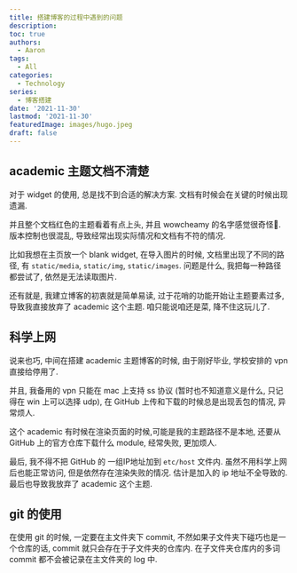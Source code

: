 ```yaml
---
title: 搭建博客的过程中遇到的问题
description: 
toc: true
authors:
  - Aaron
tags:
  - All
categories:
  - Technology
series:
  - 博客搭建
date: '2021-11-30'
lastmod: '2021-11-30'
featuredImage: images/hugo.jpeg
draft: false
---
```


## academic 主题文档不清楚

对于 widget 的使用, 总是找不到合适的解决方案. 文档有时候会在关键的时候出现遗漏. 

并且整个文档红色的主题看着有点上头, 并且 wowcheamy 的名字感觉很奇怪🌈. 版本控制也很混乱, 导致经常出现实际情况和文档有不符的情况.

比如我想在主页放一个 blank widget, 在导入图片的时候, 文档里出现了不同的路径, 有 `static/media`, `static/img`, `static/images`. 问题是什么, 我把每一种路径都尝试了, 依然是无法读取图片.

还有就是, 我建立博客的初衷就是简单易读, 过于花哨的功能开始让主题要素过多, 导致我直接放弃了 academic 这个主题. 咱只能说咱还是菜, 降不住这玩儿了.

## 科学上网

说来也巧, 中间在搭建 academic 主题博客的时候, 由于刚好毕业, 学校安排的 vpn 直接给停用了.

并且, 我备用的 vpn 只能在 mac 上支持 ss 协议 (暂时也不知道意义是什么, 只记得在 win 上可以选择 udp), 在 GitHub 上传和下载的时候总是出现丢包的情况, 异常烦人. 

这个 academic 有时候在渲染页面的时候,可能是我的主题路径不是本地, 还要从 GitHub 上的官方仓库下载什么 module, 经常失败, 更加烦人. 

最后, 我不得不把 GitHub 的 一组IP地址加到 `etc/host` 文件内. 虽然不用科学上网后也能正常访问, 但是依然存在渲染失败的情况. 估计是加入的 ip 地址不全导致的. 最后也导致我放弃了 academic 这个主题.

## git 的使用

在使用 git 的时候, 一定要在主文件夹下 commit, 不然如果子文件夹下碰巧也是一个仓库的话, commit 就只会存在于子文件夹的仓库内. 在子文件夹仓库内的多词 commit 都不会被记录在主文件夹的 log 中.

## 

